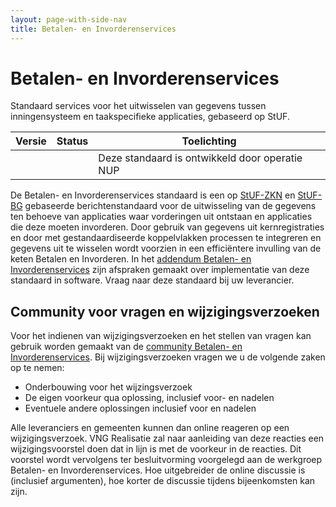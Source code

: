 ```yaml
---
layout: page-with-side-nav
title: Betalen- en Invorderenservices
---
```

# Betalen- en Invorderenservices

Standaard services voor het uitwisselen van gegevens tussen inningensysteem en taakspecifieke applicaties, gebaseerd op StUF.

| Versie | Status | Toelichting |
| --- | --- | --- |
|   |   | Deze standaard is ontwikkeld door operatie NUP |

De Betalen- en Invorderenservices standaard is een op [StUF-ZKN](https://vng-realisatie.github.io/StUF-ZKN/) en [StUF-BG](https://vng-realisatie.github.io/StUF-BG/) gebaseerde berichtenstandaard voor de uitwisseling van de gegevens ten behoeve van applicaties waar vorderingen uit ontstaan en applicaties die deze moeten invorderen. Door gebruik van gegevens uit kernregistraties en door met gestandaardiseerde koppelvlakken processen te integreren en gegevens uit te wisselen wordt voorzien in een efficiëntere invulling van de keten Betalen en Invorderen. In het [addendum Betalen- en Invorderenservices](https://www.softwarecatalogus.nl/addenda/addendum/Betalen%20en%20Invorderen%20services) zijn afspraken gemaakt over implementatie van deze standaard in software. Vraag naar deze standaard bij uw leverancier.

## Community voor vragen en wijzigingsverzoeken
Voor het indienen van wijzigingsverzoeken en het stellen van vragen kan gebruik worden gemaakt van de [community Betalen- en Invorderenservices](https://github.com/VNG-Realisatie/StUF-Standaarden/issues?q=is%3Aopen+is%3Aissue+label%3A%22Koppelvlak+-+FIN%22). Bij wijzigingsverzoeken vragen we u de volgende zaken op te nemen:

* Onderbouwing voor het wijzingsverzoek
* De eigen voorkeur qua oplossing, inclusief voor- en nadelen
* Eventuele andere oplossingen inclusief voor en nadelen

Alle leveranciers en gemeenten kunnen dan online reageren op een wijzigingsverzoek. VNG Realisatie zal naar aanleiding van deze reacties een wijzigingsvoorstel doen dat in lijn is met de voorkeur in de reacties. Dit voorstel wordt vervolgens ter besluitvorming voorgelegd aan de werkgroep Betalen- en Invorderenservices. Hoe uitgebreider de online discussie is (inclusief argumenten), hoe korter de discussie tijdens bijeenkomsten kan zijn.